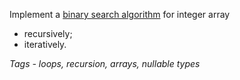 ﻿﻿﻿﻿Implement a [binary search algorithm](https://en.wikipedia.org/wiki/Binary_search_algorithm) for integer array
- recursively;
- iteratively.

_Tags - loops, recursion, arrays, nullable types_
